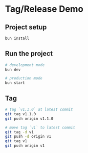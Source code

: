 # Tag/Release Demo

## Project setup

```bash
bun install
```

## Run the project

```bash
# development mode
bun dev

# production mode
bun start
```

## Tag

```bash
# tag `v1.1.0` at latest commit
git tag v1.1.0
git push origin v1.1.0

# move tag `v1` to latest commit
git tag -d v1
git push -d origin v1
git tag v1
git push origin v1
```
